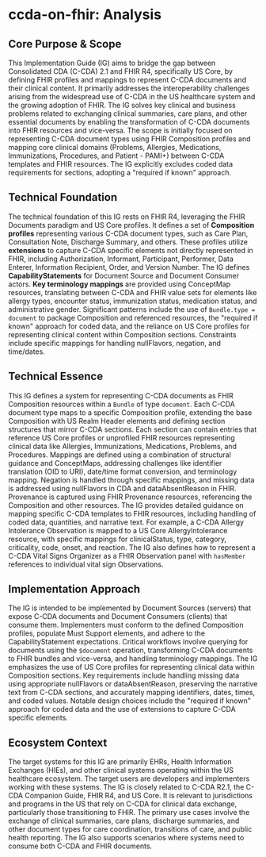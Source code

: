 # ccda-on-fhir: Analysis

## Core Purpose & Scope

This Implementation Guide (IG) aims to bridge the gap between Consolidated CDA (C-CDA) 2.1 and FHIR R4, specifically US Core, by defining FHIR profiles and mappings to represent C-CDA documents and their clinical content. It primarily addresses the interoperability challenges arising from the widespread use of C-CDA in the US healthcare system and the growing adoption of FHIR. The IG solves key clinical and business problems related to exchanging clinical summaries, care plans, and other essential documents by enabling the transformation of C-CDA documents into FHIR resources and vice-versa. The scope is initially focused on representing C-CDA document types using FHIR Composition profiles and mapping core clinical domains (Problems, Allergies, Medications, Immunizations, Procedures, and Patient - PAMI+) between C-CDA templates and FHIR resources. The IG explicitly excludes coded data requirements for sections, adopting a "required if known" approach.

## Technical Foundation

The technical foundation of this IG rests on FHIR R4, leveraging the FHIR Documents paradigm and US Core profiles. It defines a set of **Composition profiles** representing various C-CDA document types, such as Care Plan, Consultation Note, Discharge Summary, and others. These profiles utilize **extensions** to capture C-CDA specific elements not directly represented in FHIR, including Authorization, Informant, Participant, Performer, Data Enterer, Information Recipient, Order, and Version Number. The IG defines **CapabilityStatements** for Document Source and Document Consumer actors. **Key terminology mappings** are provided using ConceptMap resources, translating between C-CDA and FHIR value sets for elements like allergy types, encounter status, immunization status, medication status, and administrative gender. Significant patterns include the use of `Bundle.type = document` to package Composition and referenced resources, the "required if known" approach for coded data, and the reliance on US Core profiles for representing clinical content within Composition sections. Constraints include specific mappings for handling nullFlavors, negation, and time/dates.

## Technical Essence

This IG defines a system for representing C-CDA documents as FHIR Composition resources within a `Bundle` of type `document`. Each C-CDA document type maps to a specific Composition profile, extending the base Composition with US Realm Header elements and defining section structures that mirror C-CDA sections. Each section can contain entries that reference US Core profiles or unprofiled FHIR resources representing clinical data like Allergies, Immunizations, Medications, Problems, and Procedures.  Mappings are defined using a combination of structural guidance and ConceptMaps, addressing challenges like identifier translation (OID to URI), date/time format conversion, and terminology mapping.  Negation is handled through specific mappings, and missing data is addressed using nullFlavors in CDA and dataAbsentReason in FHIR. Provenance is captured using FHIR Provenance resources, referencing the Composition and other resources. The IG provides detailed guidance on mapping specific C-CDA templates to FHIR resources, including handling of coded data, quantities, and narrative text. For example, a C-CDA Allergy Intolerance Observation is mapped to a US Core AllergyIntolerance resource, with specific mappings for clinicalStatus, type, category, criticality, code, onset, and reaction. The IG also defines how to represent a C-CDA Vital Signs Organizer as a FHIR Observation panel with `hasMember` references to individual vital sign Observations.

## Implementation Approach

The IG is intended to be implemented by Document Sources (servers) that expose C-CDA documents and Document Consumers (clients) that consume them. Implementers must conform to the defined Composition profiles, populate Must Support elements, and adhere to the CapabilityStatement expectations. Critical workflows involve querying for documents using the `$document` operation, transforming C-CDA documents to FHIR bundles and vice-versa, and handling terminology mappings. The IG emphasizes the use of US Core profiles for representing clinical data within Composition sections. Key requirements include handling missing data using appropriate nullFlavors or dataAbsentReason, preserving the narrative text from C-CDA sections, and accurately mapping identifiers, dates, times, and coded values. Notable design choices include the "required if known" approach for coded data and the use of extensions to capture C-CDA specific elements.

## Ecosystem Context

The target systems for this IG are primarily EHRs, Health Information Exchanges (HIEs), and other clinical systems operating within the US healthcare ecosystem. The target users are developers and implementers working with these systems. The IG is closely related to C-CDA R2.1, the C-CDA Companion Guide, FHIR R4, and US Core. It is relevant to jurisdictions and programs in the US that rely on C-CDA for clinical data exchange, particularly those transitioning to FHIR. The primary use cases involve the exchange of clinical summaries, care plans, discharge summaries, and other document types for care coordination, transitions of care, and public health reporting. The IG also supports scenarios where systems need to consume both C-CDA and FHIR documents.
